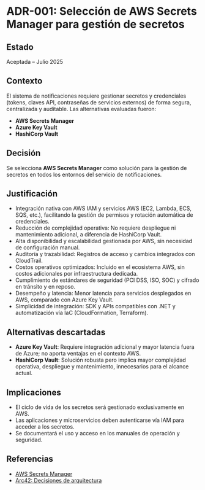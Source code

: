 # ADR-001: Selección de AWS Secrets Manager para gestión de secretos

## Estado

Aceptada – Julio 2025

## Contexto

El sistema de notificaciones requiere gestionar secretos y credenciales (tokens, claves API, contraseñas de servicios externos) de forma segura, centralizada y auditable. Las alternativas evaluadas fueron:

- **AWS Secrets Manager**
- **Azure Key Vault**
- **HashiCorp Vault**

## Decisión

Se selecciona **AWS Secrets Manager** como solución para la gestión de secretos en todos los entornos del servicio de notificaciones.

## Justificación

- Integración nativa con AWS IAM y servicios AWS (EC2, Lambda, ECS, SQS, etc.), facilitando la gestión de permisos y rotación automática de credenciales.
- Reducción de complejidad operativa: No requiere despliegue ni mantenimiento adicional, a diferencia de HashiCorp Vault.
- Alta disponibilidad y escalabilidad gestionada por AWS, sin necesidad de configuración manual.
- Auditoría y trazabilidad: Registros de acceso y cambios integrados con CloudTrail.
- Costos operativos optimizados: Incluido en el ecosistema AWS, sin costos adicionales por infraestructura dedicada.
- Cumplimiento de estándares de seguridad (PCI DSS, ISO, SOC) y cifrado en tránsito y en reposo.
- Desempeño y latencia: Menor latencia para servicios desplegados en AWS, comparado con Azure Key Vault.
- Simplicidad de integración: SDK y APIs compatibles con .NET y automatización vía IaC (CloudFormation, Terraform).

## Alternativas descartadas

- **Azure Key Vault**: Requiere integración adicional y mayor latencia fuera de Azure; no aporta ventajas en el contexto AWS.
- **HashiCorp Vault**: Solución robusta pero implica mayor complejidad operativa, despliegue y mantenimiento, innecesarios para el alcance actual.

## Implicaciones

- El ciclo de vida de los secretos será gestionado exclusivamente en AWS.
- Las aplicaciones y microservicios deben autenticarse vía IAM para acceder a los secretos.
- Se documentará el uso y acceso en los manuales de operación y seguridad.

## Referencias

- [AWS Secrets Manager](https://aws.amazon.com/secrets-manager/)
- [Arc42: Decisiones de arquitectura](https://arc42.org/decision/)
